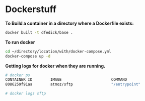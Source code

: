 # Dockerstuff


**To Build a container in a directory where a Dockerfile exists:**

```bash
docker built -t dfedick/base .
```

**To run docker**

```bash
cd ~/directory/location/with/docker-compose.yml
docker-compose up -d
```

**Getting logs for docker when they are running.**

```bash
# docker ps
CONTAINER ID        IMAGE                      COMMAND                  CREATED             STATUS              PORTS                  NAMES
8086259f91aa        atmoz/sftp                 "/entrypoint"            3 weeks ago         Up 3 weeks          0.0.0.0:2222->22/tcp   sftp

# docker logs sftp
```

